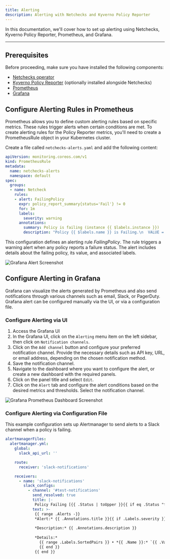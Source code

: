 ```yaml
---
title: Alerting
description: Alerting with Netchecks and Kyverno Policy Reporter
---
```



In this documentation, we'll cover how to set up alerting using Netchecks, Kyverno Policy Reporter, Prometheus, and Grafana.

---

## Prerequisites

Before proceeding, make sure you have installed the following components:

* [Netchecks operator](installation)
* [Kyverno Policy Reporter](https://kyverno.github.io/policy-reporter/) (optionally installed alongside Netchecks)
* [Prometheus](https://prometheus.io/)
* [Grafana](https://grafana.com/)


## Configure Alerting Rules in Prometheus

Prometheus allows you to define custom alerting rules based on specific metrics. These rules trigger alerts when certain conditions are met. To create alerting rules for the Policy Reporter metrics, you'll need to create a PrometheusRule object in your Kubernetes cluster.

Create a file called `netchecks-alerts.yaml` and add the following content:

```yaml
apiVersion: monitoring.coreos.com/v1
kind: PrometheusRule
metadata:
  name: netchecks-alerts
  namespace: default
spec:
  groups:
  - name: Netcheck
    rules:
    - alert: FailingPolicy
      expr: policy_report_summary{status='Fail'} != 0
      for: 1m
      labels:
        severity: warning
      annotations:
        summary: Policy is failing (instance {{ $labels.instance }})
        description: "Policy {{ $labels.name }} is Failing.\n  VALUE = {{ $value }}\n  LABELS = {{ $labels }}"
```

This configuration defines an alerting rule *FailingPolicy*. The rule triggers a warning alert when any 
policy reports a failure status. The alert includes details about the failing policy, its value, and associated labels.

![Grafana Alert Screenshot](/images/alerting/grafana_alerts.png)

## Configure Alerting in Grafana

Grafana can visualize the alerts generated by Prometheus and also send notifications through various channels such as email, Slack, or PagerDuty. Grafana alert can be configured manually via the UI, or via a configuration file.

### Configure Alerting via UI

1. Access the Grafana UI
1. In the Grafana UI, click on the `Alerting` menu item on the left sidebar, then click on `Notification channels`.
1. Click on the `Add channel` button and configure your preferred notification channel. Provide the necessary details such as API key, URL, or email address, depending on the chosen notification method.
1. Save the notification channel.
1. Navigate to the dashboard where you want to configure the alert, or create a new dashboard with the required panels.
1. Click on the panel title and select `Edit`.
1. Click on the `Alert` tab and configure the alert conditions based on the desired metrics and thresholds. Select the notification channel.

![Grafana Prometheus Dashboard Screenshot](/images/alerting/grafana_prometheus_dashboard.png)


### Configure Alerting via Configuration File

This example configuration sets up Alertmanager to send alerts to a Slack channel when a policy is failing.

```yaml
alertmanagerFiles:
  alertmanager.yml:
    global:
      slack_api_url: ''

    route:
      receiver: 'slack-notifications'

    receivers:
      - name: 'slack-notifications'
        slack_configs:
          - channel: '#test-notifications'
            send_resolved: true
            title: |-
             Policy Failing [{{ .Status | toUpper }}{{ if eq .Status "firing" }}:{{ .Alerts.Firing | len }}{{ end }}] {{ .CommonLabels.alertname }} for {{ .CommonLabels.namespace }}
            text: >-
             {{ range .Alerts -}}
             *Alert:* {{ .Annotations.title }}{{ if .Labels.severity }} - `{{ .Labels.severity }}`{{ end }}
        
             *Description:* {{ .Annotations.description }}
        
             *Details:*
               {{ range .Labels.SortedPairs }} • *{{ .Name }}:* `{{ .Value }}`
               {{ end }}
             {{ end }}
```
